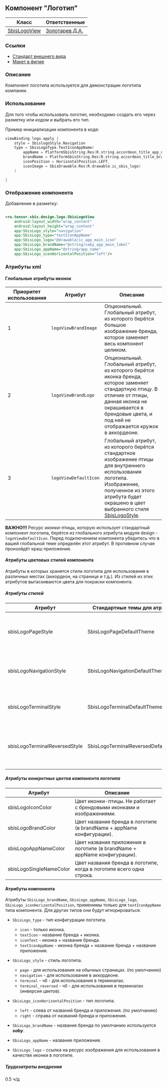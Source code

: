 ## Компонент "Логотип"

| Класс                                                                      | Ответственные                                                                     |
|----------------------------------------------------------------------------|-----------------------------------------------------------------------------------|
| [SbisLogoView](src/main/kotlin/ru/tensor/sbis/design/logo/SbisLogoView.kt) | [Золотарев Д.А.](https://dev.sbis.ru/person/fb135a4c-c712-4f6e-b52a-6a36dfbdff5e) |

### Ссылки

- [Стандарт внешнего вида](https://n.sbis.ru/article/835e379c-e808-4b70-a6fa-70cacd66a7a5)
- [Макет в фигме](https://www.figma.com/proto/5T9o5OS5S3ZGzKqaMan46O/%E2%9C%94%EF%B8%8F-%D0%9B%D0%BE%D0%B3%D0%BE%D1%82%D0%B8%D0%BF?page-id=4%3A32&type=design&node-id=3396-20632&t=4ikHUp6jYuKFVGvF-0&scaling=min-zoom&starting-point-node-id=3396%3A20632&hide-ui=1)

### Описание

Компонент логотипа используется для демонстрации логотипа компании.

### Использование

Для того чтобы использовать логотип, необходимо создать его через разметку или кодом и выбрать его
тип.

Пример инициализации компонента в коде:

```kotlin
viewBinding.logo.apply {
    style = SbislogoStyle.Navigation
    type = SbisLogoType.TextIconAppName(
        appName = PlatformSbisString.Res(R.string.accordeon_title_app_name),
        brandName = PlatformSbisString.Res(R.string.accordeon_title_brand_name),
        iconPosition = HorizontalPosition.LEFT,
        iconImage = SbisDrawable.Res(R.drawable.ic_sbis_logo)
    )

}
```

### Отображение компонента

Добавление в разметку:

```xml

<ru.tensor.sbis.design.logo.SbisLogoView 
    android:layout_width="wrap_content"
    android:layout_height="wrap_content" 
    app:SbisLogo_style="navigation"
    app:SbisLogo_type="textIconAppName" 
    app:SbisLogo_logo="@drawable/ic_app_main_icon"
    app:SbisLogo_brandName="@string/saby_app_main_label" 
    app:SbisLogo_appName="@string/app_name"
    app:SbisLogo_iconHorizontalPosition="left"/>
```

### Атрибуты xml

#### Глобальные атрибуты иконок

| Приоритет<br/>использования | Атрибут               | Описание                                                                                                                                                                                                                                                                           |
|-----------------------------|-----------------------|------------------------------------------------------------------------------------------------------------------------------------------------------------------------------------------------------------------------------------------------------------------------------------|
| 1                           | `logoViewBrandImage`  | Опциональный. Глобальный атрибут, из которого берётся большое изображение бренда, которое заменяет весь компонент целиком.                                                                                                                                                         |
| 2                           | `logoViewBrandLogo`   | Опциональный. Глобальный атрибут, из которого берётся иконка бренда, которое заменяет стандартную птицу. В отличие от птицы, данная иконка не окрашивается в брендовые цвета, и под ней не отображается кружок в аккордеоне.                                                       |
| 3                           | `logoViewDefaultIcon` | Глобальный атрибут, из которого берётся стандартное изображение птицы для внутреннего использования логотипа. Изображение, полученное из этого атрибута будет окрашено в цвет выбранного стиля [SbisLogoStyle](src/main/kotlin/ru/tensor/sbis/design/logo/utils/SbisLogoStyle.kt). |  

**ВАЖНО!!!** Ресурс иконки-птицы, которую использует стандартный компонент логотипа, берётся из
глобального атрибута модуля design - `logoViewDefaultIcon`. Перед подключением компонента убедитесь
что в вашей глобальной теме определён этот атрибут. В противном случае произойдёт краш приложения.

#### Атрибуты цветовых стилей компонента

Атрибуты в которых хранятся стили логотипа для использования в различных местах (аккордеон, на
странице и т.д.). Из стилей из этих атрибутов вытаскиваются цвета для покраски компонента.

##### Атрибуты стилей

| Атрибут                       | Стандартные темы для атрибутов       | Описание                                                                     |
|-------------------------------|--------------------------------------|------------------------------------------------------------------------------|
| sbisLogoPageStyle             | SbisLogoPageDefaultTheme             | атрибут для определения цветов стандартного стиля логотипа (нас странице).   |
| sbisLogoNavigationStyle       | SbisLogoNavigationDefaultTheme       | атрибут для определения цветов навигационного стиля логотипа (в аккордеоне). |
| sbisLogoTerminalStyle         | SbisLogoTerminalDefaultTheme         | атрибут для определения цветов стиля логотипа "Терминал".                    |  
| sbisLogoTerminalReversedStyle | SbisLogoTerminalReversedDefaultTheme | атрибут для определения цветов стиля логотипа "Терминал обратные цвета".     |

##### Атрибуты конкретных цветов компонента логотипа

| Атрибут                 | Описание                                                                  |
|-------------------------|---------------------------------------------------------------------------|
| sbisLogoIconColor       | Цвет иконки-птицы. Не работает с брендовыми иконками и изображениями.     |
| sbisLogoBrandColor      | Цвет названия бренда в логотипе (в brandName + appName конфигурации).     |
| sbisLogoAppNameColor    | Цвет названия приложения в логотипе (в brandName + appName конфигурации). |  
| sbisLogoSingleNameColor | Цвет названия бренда в логотипе, когда в логотипе всего одна строка.      |  

#### Атрибуты компонента

Атрибуты `SbisLogo_brandName`, `SbisLogo_appName`, `SbisLogo_logo`, `SbisLogo_iconHorizontalPosition`,
применимы только для `textIconAppName` типа компонента. Для других типов они будут игнорироваться.

- `SbisLogo_type` - тип конфигурации логотипа.
    - `icon` - только иконка.
    - `textIcon` - название бренда + иконка.
    - `iconText` - иконка + название бренда.
    - `textIconAppName` - иконка бренда + название бренда + название приложения.


- `SbisLogo_style` - стиль логотипа.
    - `page` - для использования на обычных страницах. (по умолчанию)
    - `navigation` - для использования в аккордеоне.
    - `terminal` - чб - для использования в терминалах.
    - `terminal_reversed` - чб - для использования в терминалах (инверсия цветов).


- `SbisLogo_iconHorizontalPosition` - тип логотипа.
    - `left` - слева от названий бренда и приложения. (по умолчанию)
    - `right` - справа от названий бренда и приложения.


- `SbisLogo_brandName` - название бренда по умолчанию используется **_saby_**.


- `SbisLogo_appName` - название приложения.


- `SbisLogo_logo` - ссылка на ресурс изображения для использования в качестве иконки в логотипе.

##### Трудозатраты внедрения

0.5 ч/д